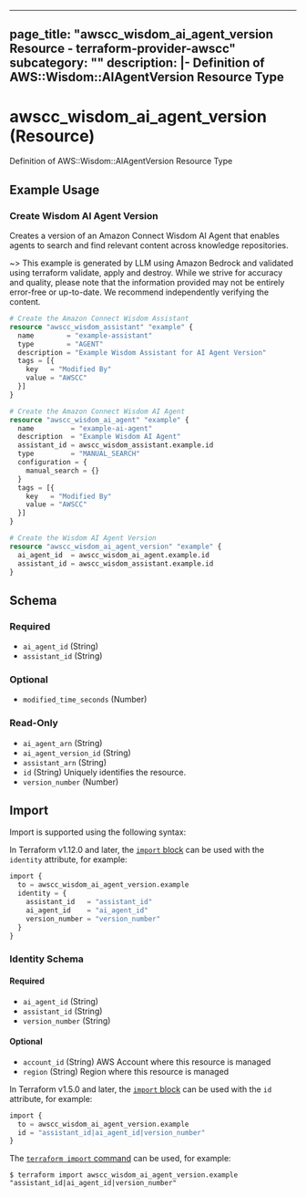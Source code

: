 
---
page_title: "awscc_wisdom_ai_agent_version Resource - terraform-provider-awscc"
subcategory: ""
description: |-
  Definition of AWS::Wisdom::AIAgentVersion Resource Type
---

# awscc_wisdom_ai_agent_version (Resource)

Definition of AWS::Wisdom::AIAgentVersion Resource Type

## Example Usage

### Create Wisdom AI Agent Version

Creates a version of an Amazon Connect Wisdom AI Agent that enables agents to search and find relevant content across knowledge repositories.

~> This example is generated by LLM using Amazon Bedrock and validated using terraform validate, apply and destroy. While we strive for accuracy and quality, please note that the information provided may not be entirely error-free or up-to-date. We recommend independently verifying the content.

```terraform
# Create the Amazon Connect Wisdom Assistant
resource "awscc_wisdom_assistant" "example" {
  name        = "example-assistant"
  type        = "AGENT"
  description = "Example Wisdom Assistant for AI Agent Version"
  tags = [{
    key   = "Modified By"
    value = "AWSCC"
  }]
}

# Create the Amazon Connect Wisdom AI Agent
resource "awscc_wisdom_ai_agent" "example" {
  name         = "example-ai-agent"
  description  = "Example Wisdom AI Agent"
  assistant_id = awscc_wisdom_assistant.example.id
  type         = "MANUAL_SEARCH"
  configuration = {
    manual_search = {}
  }
  tags = [{
    key   = "Modified By"
    value = "AWSCC"
  }]
}

# Create the Wisdom AI Agent Version
resource "awscc_wisdom_ai_agent_version" "example" {
  ai_agent_id  = awscc_wisdom_ai_agent.example.id
  assistant_id = awscc_wisdom_assistant.example.id
}
```

<!-- schema generated by tfplugindocs -->
## Schema

### Required

- `ai_agent_id` (String)
- `assistant_id` (String)

### Optional

- `modified_time_seconds` (Number)

### Read-Only

- `ai_agent_arn` (String)
- `ai_agent_version_id` (String)
- `assistant_arn` (String)
- `id` (String) Uniquely identifies the resource.
- `version_number` (Number)

## Import

Import is supported using the following syntax:

In Terraform v1.12.0 and later, the [`import` block](https://developer.hashicorp.com/terraform/language/import) can be used with the `identity` attribute, for example:

```terraform
import {
  to = awscc_wisdom_ai_agent_version.example
  identity = {
    assistant_id   = "assistant_id"
    ai_agent_id    = "ai_agent_id"
    version_number = "version_number"
  }
}
```

<!-- schema generated by tfplugindocs -->
### Identity Schema

#### Required

- `ai_agent_id` (String)
- `assistant_id` (String)
- `version_number` (String)

#### Optional

- `account_id` (String) AWS Account where this resource is managed
- `region` (String) Region where this resource is managed

In Terraform v1.5.0 and later, the [`import` block](https://developer.hashicorp.com/terraform/language/import) can be used with the `id` attribute, for example:

```terraform
import {
  to = awscc_wisdom_ai_agent_version.example
  id = "assistant_id|ai_agent_id|version_number"
}
```

The [`terraform import` command](https://developer.hashicorp.com/terraform/cli/commands/import) can be used, for example:

```shell
$ terraform import awscc_wisdom_ai_agent_version.example "assistant_id|ai_agent_id|version_number"
```
